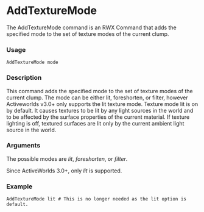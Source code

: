# AddTextureMode

The AddTextureMode command is an RWX Command that adds the specified mode to the set of texture modes of the current clump.

### Usage

    AddTextureMode mode

### Description

This command adds the specified mode to the set of texture modes of the current clump. The mode can be either lit, foreshorten, or filter, however Activeworlds v3.0+ only supports the lit texture mode.
Texture mode lit is on by default. It causes textures to be lit by any light sources in the world and to be affected by the surface properties of the current material. If texture lighting is off, textured surfaces are lit only by the current ambient light source in the world.

### Arguments

The possible modes are *lit*, *foreshorten*, or *filter*.

Since ActiveWorlds 3.0+, only *lit* is supported.

### Example

    AddTextureMode lit # This is no longer needed as the lit option is default.
